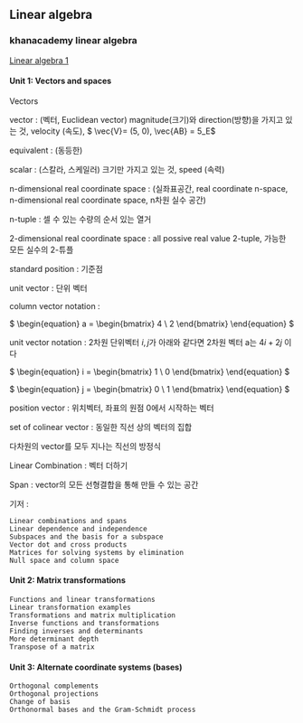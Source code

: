 ## Linear algebra

### khanacademy linear algebra

[Linear algebra 1](https://www.youtube.com/playlist?list=PLHS0dhO-KTu5RFTG_8a_ggtFID1hmDa-M)

#### Unit 1: Vectors and spaces

Vectors

vector : (벡터, Euclidean vector) magnitude(크기)와 direction(방향)을 가지고 있는 것, velocity (속도), $ \vec{V}= (5, 0), \vec{AB} = 5_E$

equivalent : (동등한)

scalar : (스칼라, 스케일러) 크기만 가지고 있는 것, speed (속력)

n-dimensional real coordinate space : (실좌표공간, real coordinate n-space, n-dimensional real coordinate space, n차원 실수 공간)

n-tuple : 셀 수 있는 수량의 순서 있는 열거

2-dimensional real coordinate space : all possive real value 2-tuple, 가능한 모든 실수의 2-튜플

standard position : 기준점

unit vector : 단위 벡터

column vector notation : 

$
\begin{equation}
    a = 
   \begin{bmatrix} 
        4
        \\
        2
   \end{bmatrix} 
\end{equation}
$

unit vector notation : 2차원 단위벡터 $i, j$가 아래와 같다면 2차원 벡터 a는 $4i + 2j$ 이다

$
\begin{equation}
    i = 
   \begin{bmatrix} 
        1
        \\
        0
   \end{bmatrix} 
\end{equation}
$

$
\begin{equation}
    j =
   \begin{bmatrix} 
        0
        \\
        1
   \end{bmatrix} 
\end{equation}
$

position vector : 위치벡터, 좌표의 원점 0에서 시작하는 벡터

set of colinear vector : 동일한 직선 상의 벡터의 집합

다차원의 vector를 모두 지나는 직선의 방정식

Linear Combination : 벡터 더하기

Span : vector의 모든 선형결합을 통해 만들 수 있는 공간

기저 :

    Linear combinations and spans
    Linear dependence and independence
    Subspaces and the basis for a subspace
    Vector dot and cross products
    Matrices for solving systems by elimination
    Null space and column space

#### Unit 2: Matrix transformations
    Functions and linear transformations
    Linear transformation examples
    Transformations and matrix multiplication
    Inverse functions and transformations
    Finding inverses and determinants
    More determinant depth
    Transpose of a matrix

#### Unit 3: Alternate coordinate systems (bases)
    Orthogonal complements
    Orthogonal projections
    Change of basis
    Orthonormal bases and the Gram-Schmidt process